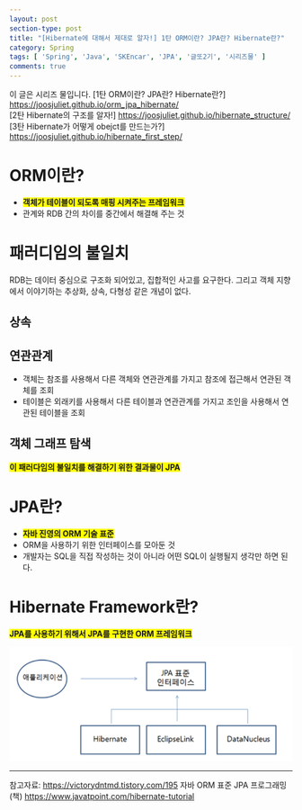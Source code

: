 ```yaml
---
layout: post
section-type: post
title: "[Hibernate에 대해서 제대로 알자!] 1탄 ORM이란? JPA란? Hibernate란?"
category: Spring
tags: [ 'Spring', 'Java', 'SKEncar', 'JPA', '글또2기', '시리즈물' ]
comments: true
---
```

이 글은 시리즈 물입니다.
[1탄 ORM이란? JPA란? Hibernate란?] https://joosjuliet.github.io/orm_jpa_hibernate/  
[2탄 Hibernate의 구조를 알자!] https://joosjuliet.github.io/hibernate_structure/  
[3탄 Hibernate가 어떻게 obejct를 만드는가?] https://joosjuliet.github.io/hibernate_first_step/  


# ORM이란?
- <span style="background-color:yellow"><b>객체가 테이블이 되도록 매핑 시켜주는 프레임워크</b></span>
- 관계와 RDB 간의 차이를 중간에서 해결해 주는 것

# 패러디임의 불일치
RDB는 데이터 중심으로 구조화 되어있고, 집합적인 사고를 요구한다.
그리고 객체 지향에서 이야기하는 추상화, 상속, 다형성 같은 개념이 없다.

## 상속

## 연관관계
- 객체는 참조를 사용해서 다른 객체와 연관관계를 가지고 참조에 접근해서 연관된 객체를 조회
- 테이블은 외래키를 사용해서 다른 테이블과 연관관계를 가지고 조인을 사용해서 연관된 테이블을 조회

## 객체 그래프 탐색
<span style="background-color:yellow"><b>이 패러다임의 불일치를 해결하기 위한 결과물이 JPA</b></span>


# JPA란?
- <span style="background-color:yellow"><b>자바 진영의 ORM 기술 표준</b></span>
- ORM을 사용하기 위한 인터페이스를 모아둔 것
- 개발자는 SQL을 직접 작성하는 것이 아니라 어떤 SQL이 실행될지 생각만 하면 된다.

# Hibernate Framework란?
<span style="background-color:yellow"><b>JPA를 사용하기 위해서 JPA를 구현한 ORM 프레임워크</b></span>

<img alt="success" src = "/images/2019-01-31-hibernate/Hibernate.png"/>



---
참고자료:
https://victorydntmd.tistory.com/195
자바 ORM 표준 JPA 프로그래밍 (책)
https://www.javatpoint.com/hibernate-tutorial
